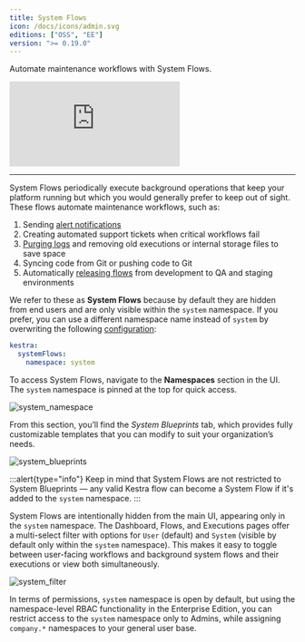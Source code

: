 ```yaml
---
title: System Flows
icon: /docs/icons/admin.svg
editions: ["OSS", "EE"]
version: ">= 0.19.0"
---
```


Automate maintenance workflows with System Flows.

<div class="video-container">
  <iframe src="https://www.youtube.com/embed/o05hcKNI_7I?si=sRuuMei3YJb4f7nC" title="YouTube video player" frameborder="0" allow="accelerometer; autoplay; clipboard-write; encrypted-media; gyroscope; picture-in-picture; web-share" referrerpolicy="strict-origin-when-cross-origin" allowfullscreen></iframe>
</div>

---

System Flows periodically execute background operations that keep your platform running but which you would generally prefer to keep out of sight. These flows automate maintenance workflows, such as:

1. Sending [alert notifications](/blueprints/failure-alert-slack)
2. Creating automated support tickets when critical workflows fail
3. [Purging logs](/blueprints/purge) and removing old executions or internal storage files to save space
4. Syncing code from Git or pushing code to Git
5. Automatically [releasing flows](/blueprints/copy-flows-to-new-tenant) from development to QA and staging environments

We refer to these as **System Flows** because by default they are hidden from end users and are only visible within the `system` namespace. If you prefer, you can use a different namespace name instead of `system` by overwriting the following [configuration](../configuration/index.md#system-flows):

```yaml
kestra:
  systemFlows:
    namespace: system
```

To access System Flows, navigate to the **Namespaces** section in the UI. The `system` namespace is pinned at the top for quick access.

![system_namespace](@assets/docs/concepts/system-flows/system_namespace.png)

From this section, you’ll find the _System Blueprints_ tab, which provides fully customizable templates that you can modify to suit your organization’s needs.

![system_blueprints](@assets/docs/concepts/system-flows/system_blueprints.png)

:::alert{type="info"}
Keep in mind that System Flows are not restricted to System Blueprints — any valid Kestra flow can become a System Flow if it's added to the `system` namespace.
:::

System Flows are intentionally hidden from the main UI, appearing only in the `system` namespace. The Dashboard, Flows, and Executions pages offer a multi-select filter with options for `User` (default) and `System` (visible by default only within the `system` namespace). This makes it easy to toggle between user-facing workflows and background system flows and their executions or view both simultaneously.

![system_filter](@assets/docs/concepts/system-flows/system_filter.png)

In terms of permissions, `system` namespace is open by default, but using the namespace-level RBAC functionality in the Enterprise Edition, you can restrict access to the `system` namespace only to Admins, while assigning `company.*` namespaces to your general user base.

